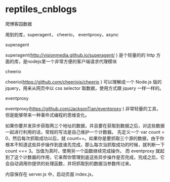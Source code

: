 # reptiles_cnblogs
爬博客园数据

用到的库，superagent， cheerio， eventproxy，async

superagent

superagent(http://visionmedia.github.io/superagent/ ) 是个轻量的的 http 方面的库，是nodejs里一个非常方便的客户端请求代理模块

cheerio

cheerio(https://github.com/cheeriojs/cheerio ) 可以理解成一个 Node.js 版的 jquery，用来从网页中以 css selector 取数据，使用方式跟 jquery 一样一样的。

eventproxy

eventproxy(https://github.com/JacksonTian/eventproxy ) 非常轻量的工具，但是能够带来一种事件式编程的思维变化。

如果你要并发异步获取两三个地址的数据，并且要在获取到数据之后，对这些数据一起进行利用的话，常规的写法是自己维护一个计数器。
先定义一个 var count = 0，然后每次抓取成功以后，就 count++。如果你是要抓取三个源的数据，由于你根本不知道这些异步操作到底谁先完成，那么每次当抓取成功的时候，就判断一下count === 3。当值为真时，使用另一个函数继续完成操作。
而 eventproxy 就起到了这个计数器的作用，它来帮你管理到底这些异步操作是否完成，完成之后，它会自动调用你提供的处理函数，并将抓取到的数据当参数传过来。


内容保存在 server.js 中，启动页面 index.js，
